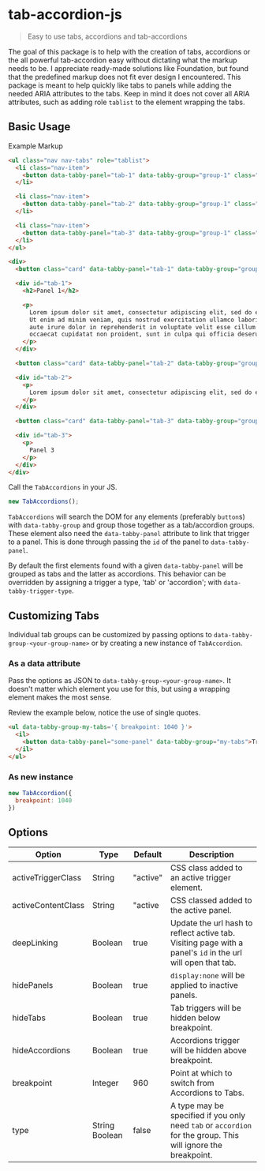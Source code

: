 # tab-accordion-js
> Easy to use tabs, accordions and tab-accordions

The goal of this package is to help with the creation of tabs, accordions or the all powerful tab-accordion easy without dictating what the markup needs to be. I appreciate ready-made solutions like Foundation, but found that the predefined markup does not fit ever design I encountered. This package is meant to help quickly like tabs to panels while adding the needed ARIA attributes to the tabs. Keep in mind it does not cover all ARIA attributes, such as adding role `tablist` to the element wrapping the tabs.

## Basic Usage

Example Markup
```html
<ul class="nav nav-tabs" role="tablist">
  <li class="nav-item">
    <button data-tabby-panel="tab-1" data-tabby-group="group-1" class="nav-link">Tab 1</button>
  </li>

  <li class="nav-item">
    <button data-tabby-panel="tab-2" data-tabby-group="group-1" class="nav-link">Tab 2</button>
  </li>

  <li class="nav-item">
    <button data-tabby-panel="tab-3" data-tabby-group="group-1" class="nav-link">Tab 3</button>
  </li>
</ul>

<div>
  <button class="card" data-tabby-panel="tab-1" data-tabby-group="group-1">Accordion 1</button>

  <div id="tab-1">
    <h2>Panel 1</h2>

    <p>
      Lorem ipsum dolor sit amet, consectetur adipiscing elit, sed do eiusmod tempor incididunt ut labore et dolore magna aliqua.
      Ut enim ad minim veniam, quis nostrud exercitation ullamco laboris nisi ut aliquip ex ea commodo consequat. Duis
      aute irure dolor in reprehenderit in voluptate velit esse cillum dolore eu fugiat nulla pariatur. Excepteur sint
      occaecat cupidatat non proident, sunt in culpa qui officia deserunt mollit anim id est laborum.
    </p>
  </div>

  <button class="card" data-tabby-panel="tab-2" data-tabby-group="group-1">Accordion 2</button>

  <div id="tab-2">
    <p>
      Lorem ipsum dolor sit amet, consectetur adipiscing elit, sed do eiusmod tempor incididunt ut labore et dolore magna aliqua.
    </p>
  </div>

  <button class="card" data-tabby-panel="tab-3" data-tabby-group="group-1">Accordion 3</button>

  <div id="tab-3">
    <p>
      Panel 3
    </p>
  </div>
</div>
```

Call the `TabAccordions` in your JS.
```JavaScript
new TabAccordions();
```

`TabAccordions` will search the DOM for any elements (preferably `button`s) with `data-tabby-group` and group those together as a tab/accordion groups. These element also need the `data-tabby-panel` attribute to link that trigger to a panel. This is done through passing the `id` of the panel to `data-tabby-panel`.

By default the first elements found with a given `data-tabby-panel` will be grouped as tabs and the latter as accordions. This behavior can be overridden by assigning a trigger a type, 'tab' or 'accordion'; with `data-tabby-trigger-type`.

## Customizing Tabs

Individual tab groups can be customized by passing options to `data-tabby-group-<your-group-name>` or by creating a new instance of `TabAccordion`.

### As a data attribute

Pass the options as JSON to `data-tabby-group-<your-group-name>`. It doesn't matter which element you use for this, but using a wrapping element makes the most sense.

Review the example below, notice the use of single quotes.

```html
<ul data-tabby-group-my-tabs='{ breakpoint: 1040 }'>
  <il>
    <button data-tabby-panel="some-panel" data-tabby-group="my-tabs">Trigger</button>
  </il>
</ul>
```

### As new instance

```JavaScript
new TabAccordion({
  breakpoint: 1040
})
```

## Options

| Option | Type | Default | Description |
| --- | --- | --- | --- |
| activeTriggerClass | String | "active" | CSS class added to an active trigger element. |
| activeContentClass | String | "active | CSS classed added to the active panel. |
| deepLinking | Boolean | true | Update the url hash to reflect active tab. Visiting page with a panel's `id` in the url will open that tab. |
| hidePanels | Boolean | true | `display:none` will be applied to inactive panels. |
| hideTabs | Boolean | true | Tab triggers will be hidden below breakpoint. |
| hideAccordions | Boolean | true | Accordions trigger will be hidden above breakpoint. |
| breakpoint | Integer | 960 | Point at which to switch from Accordions to Tabs. |
| type | String Boolean | false | A type may be specified if you only need `tab` or `accordion` for the group. This will ignore the breakpoint. |
